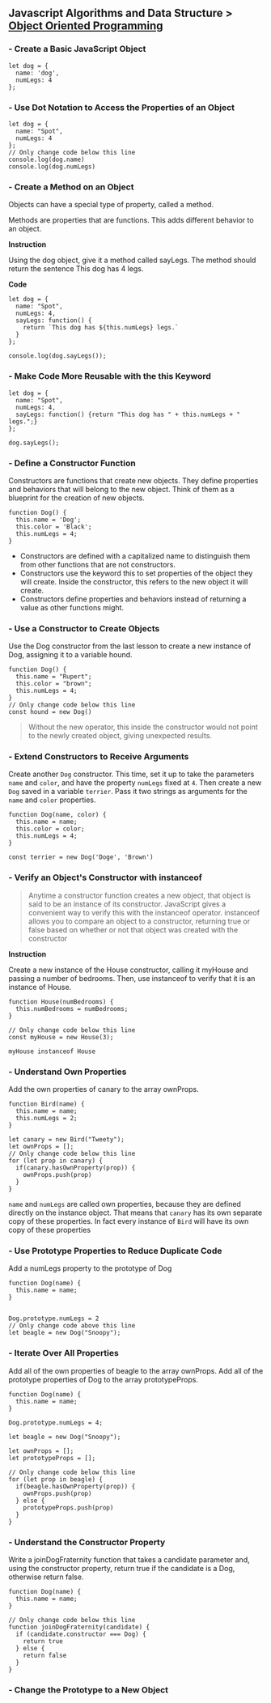 ## Javascript Algorithms and Data Structure > [Object Oriented Programming](https://www.freecodecamp.org/learn/javascript-algorithms-and-data-structures/object-oriented-programming)

### - Create a Basic JavaScript Object

```
let dog = {
  name: 'dog',
  numLegs: 4
};
```

### - Use Dot Notation to Access the Properties of an Object

```
let dog = {
  name: "Spot",
  numLegs: 4
};
// Only change code below this line
console.log(dog.name)
console.log(dog.numLegs)
```

### - Create a Method on an Object

Objects can have a special type of property, called a method.

Methods are properties that are functions. This adds different behavior to an object.

**Instruction**

Using the dog object, give it a method called sayLegs. The method should return the sentence This dog has 4 legs.

**Code**

```
let dog = {
  name: "Spot",
  numLegs: 4,
  sayLegs: function() {
    return `This dog has ${this.numLegs} legs.`
  }
};

console.log(dog.sayLegs());
```

### - Make Code More Reusable with the this Keyword

```
let dog = {
  name: "Spot",
  numLegs: 4,
  sayLegs: function() {return "This dog has " + this.numLegs + " legs.";}
};

dog.sayLegs();
```
### - Define a Constructor Function

Constructors are functions that create new objects. They define properties and behaviors that will belong to the new object. Think of them as a blueprint for the creation of new objects.

```
function Dog() {
  this.name = 'Dog';
  this.color = 'Black';
  this.numLegs = 4;
}
```

- Constructors are defined with a capitalized name to distinguish them from other functions that are not constructors.
- Constructors use the keyword this to set properties of the object they will create. Inside the constructor, this refers to the new object it will create.
- Constructors define properties and behaviors instead of returning a value as other functions might.

### - Use a Constructor to Create Objects

Use the Dog constructor from the last lesson to create a new instance of Dog, assigning it to a variable hound.

```
function Dog() {
  this.name = "Rupert";
  this.color = "brown";
  this.numLegs = 4;
}
// Only change code below this line
const hound = new Dog()
```

> Without the new operator, this inside the constructor would not point to the newly created object, giving unexpected results.

### - Extend Constructors to Receive Arguments

Create another `Dog` constructor. This time, set it up to take the parameters `name` and `color`, and have the property `numLegs` fixed at `4`. Then create a new `Dog` saved in a variable `terrier`. Pass it two strings as arguments for the `name` and `color` properties.

```
function Dog(name, color) {
  this.name = name;
  this.color = color;
  this.numLegs = 4;
}

const terrier = new Dog('Doge', 'Brown')
```

### - Verify an Object's Constructor with instanceof

> Anytime a constructor function creates a new object, that object is said to be an instance of its constructor. JavaScript gives a convenient way to verify this
> with the instanceof operator. instanceof allows you to compare an object to a constructor, returning true or false based on whether or not that object was
> created with the constructor

**Instruction**

Create a new instance of the House constructor, calling it myHouse and passing a number of bedrooms. Then, use instanceof to verify that it is an instance of House.

```
function House(numBedrooms) {
  this.numBedrooms = numBedrooms;
}

// Only change code below this line
const myHouse = new House(3);

myHouse instanceof House 
```

### - Understand Own Properties

Add the own properties of canary to the array ownProps.

```
function Bird(name) {
  this.name = name;
  this.numLegs = 2;
}

let canary = new Bird("Tweety");
let ownProps = [];
// Only change code below this line
for (let prop in canary) {
  if(canary.hasOwnProperty(prop)) {
    ownProps.push(prop)
  }
}
```

`name` and `numLegs` are called own properties, because they are defined directly on the instance object. That means that `canary` has its own separate copy of these properties. In fact every instance of `Bird` will have its own copy of these properties

### - Use Prototype Properties to Reduce Duplicate Code

Add a numLegs property to the prototype of Dog

```
function Dog(name) {
  this.name = name;
}


Dog.prototype.numLegs = 2
// Only change code above this line
let beagle = new Dog("Snoopy");
```

### - Iterate Over All Properties

Add all of the own properties of beagle to the array ownProps. Add all of the prototype properties of Dog to the array prototypeProps.

```
function Dog(name) {
  this.name = name;
}

Dog.prototype.numLegs = 4;

let beagle = new Dog("Snoopy");

let ownProps = [];
let prototypeProps = [];

// Only change code below this line
for (let prop in beagle) {
  if(beagle.hasOwnProperty(prop)) {
    ownProps.push(prop)
  } else {
    prototypeProps.push(prop)
  }
}
```

### - Understand the Constructor Property

Write a joinDogFraternity function that takes a candidate parameter and, using the constructor property, return true if the candidate is a Dog, otherwise return false.

```
function Dog(name) {
  this.name = name;
}

// Only change code below this line
function joinDogFraternity(candidate) {
  if (candidate.constructor === Dog) {
    return true
  } else {
    return false
  }
}
```

### - Change the Prototype to a New Object
